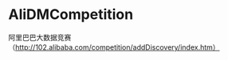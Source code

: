 AliDMCompetition
================

阿里巴巴大数据竞赛（http://102.alibaba.com/competition/addDiscovery/index.htm）
